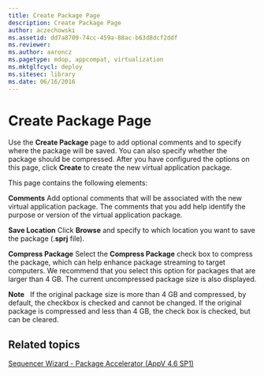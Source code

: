 ```yaml
---
title: Create Package Page
description: Create Package Page
author: aczechowski
ms.assetid: dd7a8709-74cc-459a-88ac-b63d8dcf2ddf
ms.reviewer:
ms.author: aaroncz
ms.pagetype: mdop, appcompat, virtualization
ms.mktglfcycl: deploy
ms.sitesec: library
ms.date: 06/16/2016
---
```



# Create Package Page


Use the **Create Package** page to add optional comments and to specify where the package will be saved. You can also specify whether the package should be compressed. After you have configured the options on this page, click **Create** to create the new virtual application package.

This page contains the following elements:

<a href="" id="comments"></a>**Comments**
Add optional comments that will be associated with the new virtual application package. The comments that you add help identify the purpose or version of the virtual application package.

<a href="" id="save-location"></a>**Save Location**
Click **Browse** and specify to which location you want to save the package (.**sprj** file).

<a href="" id="compress-package"></a>**Compress Package**
Select the **Compress Package** check box to compress the package, which can help enhance package streaming to target computers. We recommend that you select this option for packages that are larger than 4 GB. The current uncompressed package size is also displayed.

**Note**  
If the original package size is more than 4 GB and compressed, by default, the checkbox is checked and cannot be changed. If the original package is compressed and less than 4 GB, the check box is checked, but can be cleared.



## Related topics


[Sequencer Wizard - Package Accelerator (AppV 4.6 SP1)](sequencer-wizard---package-accelerator--appv-46-sp1-.md)










